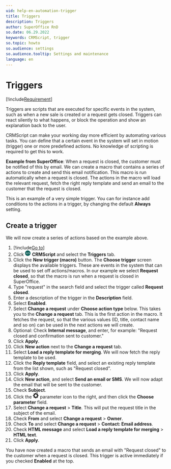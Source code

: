 ```yaml
---
uid: help-en-automation-trigger
title: Triggers
description: Triggers
author: SuperOffice RnD
so.date: 06.29.2022
keywords: CRMScript, trigger
so.topic: howto
so.audience: settings
so.audience.tooltip: Settings and maintenance
language: en
---
```


# Triggers

[!include[Requirement](../../../learn/includes/req-expander-services.md)]

Triggers are scripts that are executed for specific events in the system, such as when a new sale is created or a request gets closed. Triggers can react silently to what happens, or block the operation and show an explanation back to the user.

CRMScript can make your working day more efficient by automating various tasks. You can define that a certain event in the system will set in motion (trigger) one or more predefined actions. No knowledge of scripting is required to get this to work.

**Example from SuperOffice**: When a request is closed, the customer must be notified of this by email. We can create a macro that contains a series of actions to create and send this email notification. This macro is run automatically when a request is closed. The actions in the macro will load the relevant request, fetch the right reply template and send an email to the customer that the request is closed.

This is an example of a very simple trigger. You can for instance add conditions to the actions in a trigger, by changing the default **Always** setting.

## Create a trigger

We will now create a series of actions based on the example above.

1. [!include[Go to](../../../learn/includes/goto-sm.md)]
1. Click ![icon][img2] **CRMScript** and select the **Triggers** tab.
1. Click the **New trigger (macro)** button. The **Choose trigger** screen displays the available triggers. These are events in the system that can be used to set off actions/macros. In our example we select **Request closed**, so that the macro is run when a request is closed in SuperOffice.
1. Type "request" in the search field and select the trigger called **Request closed**.
1. Enter a description of the trigger in the **Description** field.
1. Select **Enabled**.
1. Select **Change a request** under **Choose action type** below. This takes you to the **Change a request** tab.
    This is the first action in the macro. It fetches the request, so that the various values (ID, title, contact name and so on) can be used in the next actions we will create.
1. Optional: Check **Internal message**, and enter, for example: "Request closed and confirmation sent to customer."
1. Click **Apply**.
1. Click **New action** next to the **Change a request** tab.
1. Select **Load a reply template for merging**. We will now fetch the reply template to be used.
1. Click the **Reply template** field, and select an existing reply template from the list shown, such as "Request closed".
1. Click **Apply**.
1. Click **New action**, and select **Send an email or SMS**. We will now adapt the email that will be sent to the customer.
1. Check **Subject**.
1. Click the ![icon][img1] parameter icon to the right, and then click the **Choose parameter** field.
1. Select **Change a request** > **Title**. This will put the request title in the subject of the email.
1. Check **From** and select **Change a request** > **Owner**.
1. Check **To** and select **Change a request** > **Contact: Email address**.
1. Check **HTML message** and select **Load a reply template for merging** > **HTML text**.
1. Click **Apply**.

You have now created a macro that sends an email with "Request closed" to the customer when a request is closed. This trigger is active immediately if you checked **Enabled** at the top.

<!-- Referenced links -->

<!-- Referenced images -->
[img1]: ../../../../../common/icons/gearblack.png
[img2]: ../../../../../common/icons/nav-admin-crmscript-active.png
